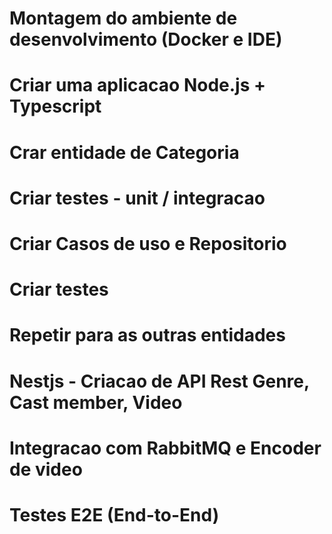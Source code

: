 # Montagem do ambiente de desenvolvimento (Docker e IDE)
# Criar uma aplicacao Node.js + Typescript
# Crar entidade de Categoria
# Criar testes - unit / integracao
# Criar Casos de uso e Repositorio
# Criar testes

# Repetir para as outras entidades

# Nestjs - Criacao de API Rest Genre, Cast member, Video
# Integracao com RabbitMQ e Encoder de video
# Testes E2E (End-to-End)
